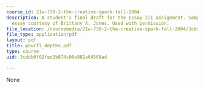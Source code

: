 ```yaml
---
course_id: 21w-730-2-the-creative-spark-fall-2004
description: A student's final draft for the Essay III assignment. Sample student
  essay courtesy of Brittany A. Jones. Used with permission.
file_location: /coursemedia/21w-730-2-the-creative-spark-fall-2004/3cddb0f02fed3b874c00e982a64568ad_powrfl_depths.pdf
file_type: application/pdf
layout: pdf
title: powrfl_depths.pdf
type: course
uid: 3cddb0f02fed3b874c00e982a64568ad

---
```

None
